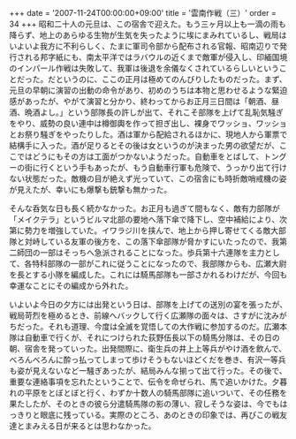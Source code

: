 +++
date = '2007-11-24T00:00:00+09:00'
title = '雲南作戦（三）'
order = 34
+++
昭和二十人の元旦は、この宿舎で迎えた。もう三ヶ月以上も一滴の雨も降らず、地上のあらゆる生物が生気を失ったように埃にまみれているし、戦局はいよいよ我方に不利らしく、たまに軍司令部から配布される官報、昭南辺りで発行される邦字紙にも、南太平洋ではラバウルの近くまで敵軍が侵入し、印緬国境のインパール作戦は失敗して、我軍は後退を余儀なくされているらしいということだった。だというのに、ここの正月は極めてのんびりしたものだった。まず、元旦の早朝に演習の出動の命令があり、初めのうちは本物と思わせるような緊迫感があったが、やがて演習と分かり、終わってからお正月三日間は「朝酒、昼酒、晩酒よし。」という部隊長の許しが出て、それこそ部隊を上げて乱恥気騒ぎをやり、威勢の良い連中は樽御輿を作って担ぎ出し、裸身でワッショ、ワッショとお祭り騒ぎをやったりした。酒は軍から配給されるほかに、現地人から軍票で結構手に入った。酒が足りるとその後は女というのが決まった男の欲望だが、ここではどうにもその方は工面がつかないようだった。自動車をとばして、トングーの街に行くという手もあったが、もう自動車行軍も危険で、うっかり出て行けない状態だった。敵機の目が絶えず光っていて、この宿舎にも時折敵哨戒機の姿が見えたが、幸いにも爆撃も銃撃も無かった。

そんな呑気な日も長く続かなかった。お正月も過ぎて間もなく、敵有力部隊が「メイクテラ」というビルマ北部の要地へ落下傘で降下し、空中補給により、次第に勢力を増強していた。イワラジ川を挟んで、地上から押し寄せてくる敵大部隊と対峙している友軍の後方を、この落下傘部隊が脅かすにいたったので、我第二師団の一部はそっちへ急派されることになった。歩兵第十六連隊を主力として、各特科部隊の一部がこれに従うことになったので、我部隊からも、広瀬大尉を長とする小隊を編成した。これには騎馬部隊も一部さかれるわけだが、今回も幸運なことにその編成から外れた。

いよいよ今日の夕方には出発という日は、部隊を上げての送別の宴を張ったが、戦局苛烈を極めるとき、前線へバックして行く広瀬隊の面々は、さすがに沈みがちだった。それも道理、今度は全滅を覚悟しての大作戦に参加するのだ。広瀬本隊は自動車で行くが、それにつけられた荻野伍長以下の騎馬分隊は、その日の朝、宿舎を発っていった。出発間際に、衛生兵の井上上等兵がやけ酒を飲んで、べろんべろんに酔っ払ってしまって歩けそうもないほどくだを巻き、有沢一等兵も姿が見えないなど一騒ぎあったが、結局みんな揃って出て行った。その後で、重要な連絡事項を忘れたということで、伝令を命ぜられ、馬で追いかけた。夕暮れの平原をとぼとぼと行く、わずか十数人の騎馬部隊に追いついて、その任務を果たしたが、そのときの彼ら分遣騎馬隊の影の薄い、寂しそうな姿は、今でもはっきりと眼底に残っている。実際のところ、あのときの印象では、再びこの戦友達とまみえる日が来るとは思わなかった。
